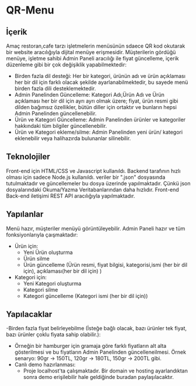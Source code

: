 # QR-Menu
## İçerik
Amaç restoran,cafe tarzı işletmelerin menüsünün sdaece QR kod okutarak bir website aracılığıyla dijital menüye erişmesidir. Müşterilerin gördüğü menüye, işletme sahibi Admin Paneli aracılığı ile fiyat güncelleme, içerik düzenleme gibi bir çok değişiklik yapabilmektedir:
- Birden fazla dil desteği: Her bir kategori, ürünün adı ve ürün açıklaması her bir dil için farklı olacak şekilde ayarlanabilmektedir, bu sayede menü birden fazla dili desteklemektedir.
- Admin Panelinden Güncelleme: Kategori Adı,Ürün Adı ve Ürün açıklaması her bir dil için ayrı ayrı olmak üzere; fiyat, ürün resmi gibi dilden bağımsız özellikler, bütün diller için ortaktır ve bunların hepsi Admin Panelinden güncellenebilir.
- Ürün ve Kategori Güncelleme: Admin Panelinden ürünler ve kategoriler hakkındaki tüm bilgiler güncellenebilir.
- Ürün ve Kategori ekleme/silme: Admin Panelinden yeni ürün/ kategori eklenebilir veya halihazırda bulunanlar silinebilir.
## Teknolojiler
Front-end için HTML/CSS ve Javascript kullanıldı.
Backend tarafının hızlı olması için sadece Node.js kullanıldı.
veriler bir ".json" dosyasında tutulmaktadır ve güncellemeler bu dosya üzerinde yapılmaktadır. Çünkü json dosyalarındaki Okuma/Yazma Veritabanlarından daha hızlıdır.
Front-end Back-end iletişimi REST API aracılığıyla yapılmaktadır.
## Yapılanlar
Menü hazır, müşteriler menüyü görüntüleyebilir.
Admin Paneli hazır ve tüm fonksiyonlarıyla çaışmaktadır:
- Ürün için:
  - Yeni Ürün oluşturma
  - Ürün silme
  - Ürün güncelleme (Ürün resmi, fiyat bilgisi, kategorisi,ismi (her bir dil için), açıklaması(her bir dil için) )
- Kategori için:
  - Yeni Kategori oluşturma
  - Kategori silme
  - Kategori güncelleme (Kategori ismi (her bir dil için))
## Yapılacaklar
-Birden fazla fiyat belirleyebilme (İsteğe bağlı olacak, bazı ürünler tek fiyat, bazı ürünler çoklu fiyata sahip olabilir.):
  - Örneğin bir hamburger için gramaja göre farklı fiyatların alt alta gösterilmesi ve bu fiyatların Admin Panelinden güncelleneilmesi. Örnek senaryo: 90gr -> 150TL, 120gr -> 180TL, 150gr -> 200TL gibi.
- Canlı demo hazırlanması:
  - Proje localhost'ta çalışmaktadır. Bir domain ve hosting ayarlandıktan sonra demo erişilebilir hale geldiğinde buradan paylaşılacaktır.
